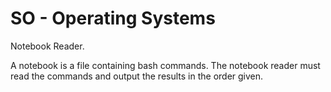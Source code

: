 # SO - Operating Systems
Notebook Reader.

A notebook is a file containing bash commands.
The notebook reader must read the commands and output the results in the order given.

